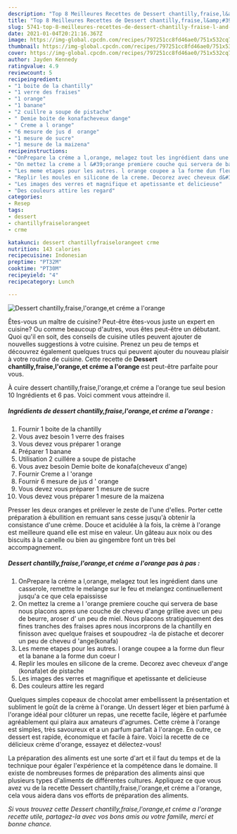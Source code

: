 ```yaml
---
description: "Top 8 Meilleures Recettes de Dessert chantilly,fraise,l&amp;#39;orange,et créme a l&amp;#39;orange"
title: "Top 8 Meilleures Recettes de Dessert chantilly,fraise,l&amp;#39;orange,et créme a l&amp;#39;orange"
slug: 5741-top-8-meilleures-recettes-de-dessert-chantilly-fraise-l-and-39-orange-et-creme-a-l-and-39-orange
date: 2021-01-04T20:21:16.367Z
image: https://img-global.cpcdn.com/recipes/797251cc8fd46ae0/751x532cq70/dessert-chantillyfraiselorangeet-creme-a-lorange-photo-principale-de-la-recette.jpg
thumbnail: https://img-global.cpcdn.com/recipes/797251cc8fd46ae0/751x532cq70/dessert-chantillyfraiselorangeet-creme-a-lorange-photo-principale-de-la-recette.jpg
cover: https://img-global.cpcdn.com/recipes/797251cc8fd46ae0/751x532cq70/dessert-chantillyfraiselorangeet-creme-a-lorange-photo-principale-de-la-recette.jpg
author: Jayden Kennedy
ratingvalue: 4.9
reviewcount: 5
recipeingredient:
- "1 boite de la chantilly"
- "1 verre des fraises"
- "1 orange"
- "1 banane"
- "2 cuillre a soupe de pistache"
- " Demie boite de konafacheveux dange"
- " Creme a l orange"
- "6 mesure de jus d  orange"
- "1 mesure de sucre"
- "1 mesure de la maizena"
recipeinstructions:
- "OnPrepare la créme a l,orange, melagez tout les ingrédient dans une casserole, remettre le melange sur le feu et melangez continuellement jusqu&#39;a ce que cela epaississe"
- "On mettez la creme a l &#39;orange premiere couche qui servera de base nous placons apres une couche de cheveu d&#39;ange grillee avec un peu de beurre, aroser d&#39; un peu de miel. Nous placons stratigiquement des fines tranches des fraises apres nous incorprons de la chantilly en finisson avec quelque fraises et soupoudrez -la de pistache et decorer un peu de cheveu d &#39;ange(konafa)"
- "Les meme etapes pour les autres. l orange coupee a la forme dun fleur et la banane a la forme dun coeur l"
- "Replir les moules en silicone de la creme. Decorez avec cheveux d&#39;ange (konafa)et de pistache"
- "Les images des verres et magnifique et apetissante et delicieuse"
- "Des couleurs attire les regard"
categories:
- Resep
tags:
- dessert
- chantillyfraiselorangeet
- crme

katakunci: dessert chantillyfraiselorangeet crme 
nutrition: 143 calories
recipecuisine: Indonesian
preptime: "PT32M"
cooktime: "PT30M"
recipeyield: "4"
recipecategory: Lunch

---
```



![Dessert chantilly,fraise,l&#39;orange,et créme a l&#39;orange](https://img-global.cpcdn.com/recipes/797251cc8fd46ae0/751x532cq70/dessert-chantillyfraiselorangeet-creme-a-lorange-photo-principale-de-la-recette.jpg)

Êtes-vous un maître de cuisine? Peut-être êtes-vous juste un expert en cuisine? Ou comme beaucoup d'autres, vous êtes peut-être un débutant. Quoi qu'il en soit, des conseils de cuisine utiles peuvent ajouter de nouvelles suggestions à votre cuisine. Prenez un peu de temps et découvrez également quelques trucs qui peuvent ajouter du nouveau plaisir à votre routine de cuisine. Cette recette de <strong> Dessert chantilly,fraise,l&#39;orange,et créme a l&#39;orange </strong> est peut-être parfaite pour vous.

<!--inarticleads1-->

À cuire dessert chantilly,fraise,l&#39;orange,et créme a l&#39;orange tue seul besion 10 Ingrédients et 6 pas. Voici comment vous atteindre il.

##### Ingrédients de dessert chantilly,fraise,l&#39;orange,et créme a l&#39;orange :

1. Fournir 1 boite de la chantilly
1. Vous avez besoin 1 verre des fraises
1. Vous devez vous préparer 1 orange
1. Préparer 1 banane
1. Utilisation 2 cuillére a soupe de pistache
1. Vous avez besoin  Demie boite de konafa(cheveux d&#39;ange)
1. Fournir  Creme a l &#39;orange
1. Fournir 6 mesure de jus d &#39; orange
1. Vous devez vous préparer 1 mesure de sucre
1. Vous devez vous préparer 1 mesure de la maizena


Presser les deux oranges et prélever le zeste de l&#39;une d&#39;elles. Porter cette préparation à ébullition en remuant sans cesse jusqu&#39;à obtenir la consistance d&#39;une crème. Douce et acidulée à la fois, la crème à l&#39;orange est meilleure quand elle est mise en valeur. Un gâteau aux noix ou des biscuits à la canelle ou bien au gingembre font un très bel accompagnement. 

<!--inarticleads2-->

##### Dessert chantilly,fraise,l&#39;orange,et créme a l&#39;orange pas à pas :

1. OnPrepare la créme a l,orange, melagez tout les ingrédient dans une casserole, remettre le melange sur le feu et melangez continuellement jusqu&#39;a ce que cela epaississe
1. On mettez la creme a l &#39;orange premiere couche qui servera de base nous placons apres une couche de cheveu d&#39;ange grillee avec un peu de beurre, aroser d&#39; un peu de miel. Nous placons stratigiquement des fines tranches des fraises apres nous incorprons de la chantilly en finisson avec quelque fraises et soupoudrez -la de pistache et decorer un peu de cheveu d &#39;ange(konafa)
1. Les meme etapes pour les autres. l orange coupee a la forme dun fleur et la banane a la forme dun coeur l
1. Replir les moules en silicone de la creme. Decorez avec cheveux d&#39;ange (konafa)et de pistache
1. Les images des verres et magnifique et apetissante et delicieuse
1. Des couleurs attire les regard


Quelques simples copeaux de chocolat amer embellissent la présentation et subliment le goût de la crème à l&#39;orange. Un dessert léger et bien parfumé à l&#39;orange idéal pour clôturer un repas, une recette facile, légère et parfumée agréablement qui plaira aux amateurs d&#39;agrumes. Cette crème à l&#39;orange est simples, très savoureux et a un parfum parfait à l&#39;orange. En outre, ce dessert est rapide, économique et facile à faire. Voici la recette de ce délicieux crème d&#39;orange, essayez et délectez-vous! 

<!--inarticleads1-->

<p>
La préparation des aliments est une sorte d'art et il faut du temps et de la technique pour égaler l'expérience et la compétence dans le domaine. Il existe de nombreuses formes de préparation des aliments ainsi que plusieurs types d'aliments de différentes cultures. Appliquez ce que vous avez vu de la recette Dessert chantilly,fraise,l&#39;orange,et créme a l&#39;orange, cela vous aidera dans vos efforts de préparation des aliments.
</p>

<p>
<i>Si vous trouvez cette Dessert chantilly,fraise,l&#39;orange,et créme a l&#39;orange recette utile, partagez-la avec vos bons amis ou votre famille, merci et bonne chance.</i>
</p>
